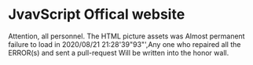 # JvavScript Offical website
Attention, all personnel. The HTML picture assets was Almost permanent failure to load in 2020/08/21 21:28'39"93"',Any one who repaired all the ERROR(s) and sent a pull-request Will be written into the honor wall.
